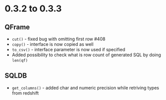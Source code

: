 # 0.3.2 to 0.3.3


## QFrame
- `cut()` - fixed bug with omitting first row #408
- `copy()` - interface is now copied as well
- `to_csv()` - interface parameter is now used if specified
- Added possibility to check what is row count of generated SQL by doing `len(qf)`

## SQLDB
- `get_columns()` - added char and numeric precision while retriving types from redshift
